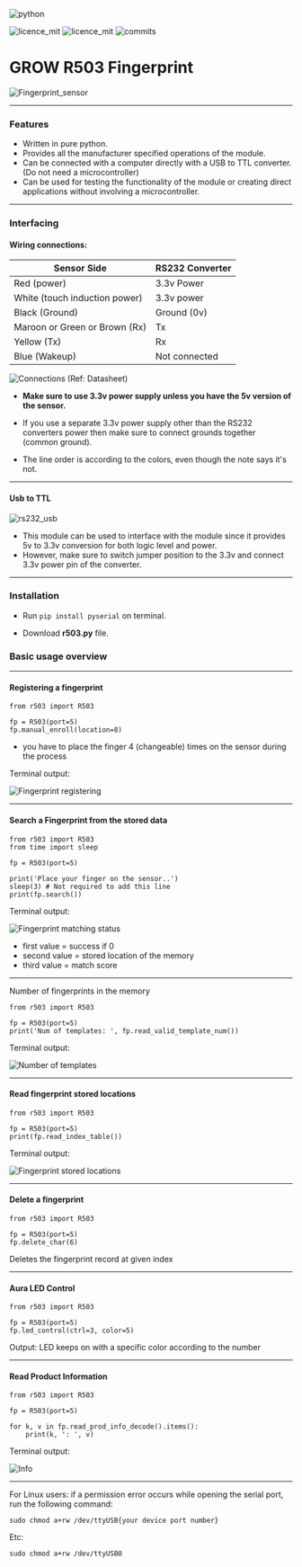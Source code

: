![python](https://img.shields.io/badge/Python-3776AB.svg?style=for-the-badge&logo=Python&logoColor=white)

![licence_mit](https://img.shields.io/badge/python-3.6+-blue)
![licence_mit](https://img.shields.io/badge/licence-MIT-orange)
![commits](https://img.shields.io/github/last-commit/rshcs/Grow-R503-Finger-Print)


# GROW R503 Fingerprint 

![Fingerprint_sensor](https://i.ibb.co/Z2rnD0K/seonsor.jpg)

---

### Features

* Written in pure python.
* Provides all the manufacturer specified operations of the module.
* Can be connected with a computer directly with a USB to TTL converter. (Do not need a microcontroller)
* Can be used for testing the functionality of the module or creating direct applications without involving a microcontroller.

---

### Interfacing
#### Wiring connections:

|Sensor Side|RS232 Converter|
|---|---|
|Red (power)|3.3v Power|
|White (touch induction power)|3.3v power|
|Black (Ground)|Ground (0v)|
|Maroon or Green or Brown (Rx)|Tx|
|Yellow  (Tx)|Rx|
|Blue (Wakeup)|Not connected|

![Connections](https://i.ibb.co/SyXvZ2G/connections.png)
(Ref: Datasheet)

* **Make sure to use 3.3v power supply unless you have the 5v version of the sensor.**

* If you use a separate 3.3v power supply other than the RS232 converters power then make sure to connect grounds together (common ground).

* The line order is according to the colors, even though the note says it's not.

--- 

#### Usb to TTL
![rs232_usb](https://i.ibb.co/nmkbvb3/usb-to-rs232.png)
* This module can be used to interface with the module since it provides 5v to 3.3v conversion for both logic level and power.
* However, make sure to switch jumper position to the 3.3v and connect 3.3v power pin of the converter.

---

### Installation

* Run `pip install pyserial` on terminal.

* Download **r503.py** file.

### Basic usage overview

---
#### Registering a fingerprint

    from r503 import R503

    fp = R503(port=5)
    fp.manual_enroll(location=8)

* you have to place the finger 4 (changeable) times on the sensor during the process

Terminal output:

![Fingerprint registering](https://i.ibb.co/ssRx1hG/fingerprint-registering.png)

---

#### Search a Fingerprint from the stored data

    from r503 import R503
    from time import sleep
    
    fp = R503(port=5)
    
    print('Place your finger on the sensor..')
    sleep(3) # Not required to add this line
    print(fp.search())

Terminal output:

![Fingerprint matching status](https://i.ibb.co/y8z0Gdf/fp-location.png)

* first value = success if 0
* second value = stored location of the memory
* third value = match score

---

Number of fingerprints in the memory

    from r503 import R503
    
    fp = R503(port=5)
    print('Num of templates: ', fp.read_valid_template_num())

Terminal output:

![Number of templates](https://i.ibb.co/wsRSQg8/num-of-temps.png)

---
#### Read fingerprint stored locations

    from r503 import R503
    
    fp = R503(port=5)
    print(fp.read_index_table())

Terminal output:

![Fingerprint stored locations](https://i.ibb.co/drXhRRB/temp-locations.png)

---
#### Delete a fingerprint

    from r503 import R503
    
    fp = R503(port=5)
    fp.delete_char(6)

Deletes the fingerprint record at given index

---

#### Aura LED Control

    from r503 import R503
    
    fp = R503(port=5)
    fp.led_control(ctrl=3, color=5)

Output: LED keeps on with a specific color according to the number

---
#### Read Product Information

    from r503 import R503
    
    fp = R503(port=5)

    for k, v in fp.read_prod_info_decode().items():
        print(k, ': ', v)

Terminal output:

![Info](https://i.ibb.co/3WjyGnP/info.png)

---

For Linux users: if a permission error occurs while opening the serial port, run the following command:

`sudo chmod a+rw /dev/ttyUSB{your device port number}`

Etc:

`sudo chmod a+rw /dev/ttyUSB0`


